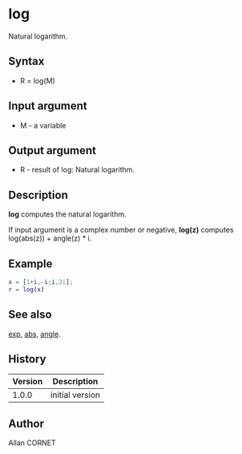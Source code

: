 

# log

Natural logarithm.

## Syntax

- R = log(M)

## Input argument

 - M - a variable

## Output argument

 - R - result of log: Natural logarithm.

## Description


  <p><b>log</b> computes the natural logarithm.</p>
  <p>If input argument is a complex number or negative, <b>log(z)</b> computes log(abs(z)) + angle(z) * i.</p>


## Example

```matlab
x = [1+i,-i;i,2i];
r = log(x)
```

## See also

[exp](exp.md), [abs](abs.md), [angle](angle.md).
## History

|Version|Description|
|------|------|
|1.0.0|initial version|


## Author

Allan CORNET



